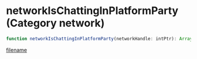# networkIsChattingInPlatformParty (Category network)

```js
function networkIsChattingInPlatformParty(networkHandle: intPtr): Array
```

[filename](networkIsChattingInPlatformParty_m.md ':include')